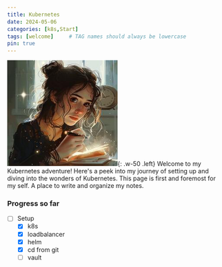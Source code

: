 ```yaml
---
title: Kubernetes
date: 2024-05-06
categories: [k8s,Start]
tags: [welcome]     # TAG names should always be lowercase
pin: true
---
```


![Desktop View](img/olivia_notes1.jpeg){: .w-50 .left}
Welcome to my Kubernetes adventure! Here's a peek into my journey of setting up and diving into the wonders of Kubernetes. This page is first and foremost for my self. A place to write and organize my notes.

### Progress so far

- [ ] Setup
  - [x] k8s
  - [x] loadbalancer
  - [x] helm
  - [x] cd from git
  - [ ] vault

